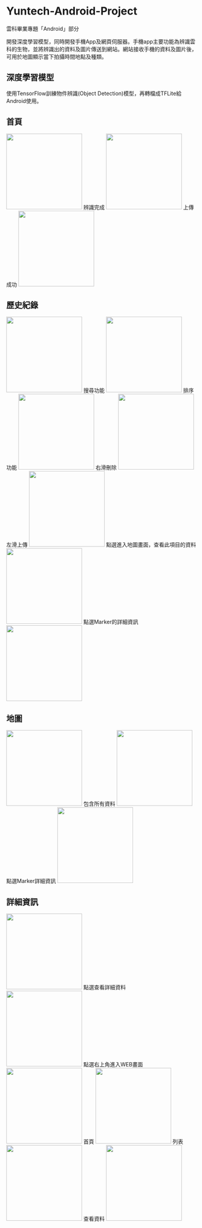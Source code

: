 # Yuntech-Android-Project
雲科畢業專題「Android」部分

開發深度學習模型，同時開發手機App及網頁伺服器。手機app主要功能為辨識雲科的生物，並將辨識出的資料及圖片傳送到網站。網站接收手機的資料及圖片後，可用於地圖顯示當下拍攝時間地點及種類。

## 深度學習模型
使用TensorFlow訓練物件辨識(Object Detection)模型，再轉檔成TFLite給Android使用。

## 首頁
<img src="https://github.com/DDPlay123/Yuntech-Android-Project/blob/main/image/1.png" width="200"/>
辨識完成
<img src="https://github.com/DDPlay123/Yuntech-Android-Project/blob/main/image/5.png" width="200"/>
上傳成功
<img src="https://github.com/DDPlay123/Yuntech-Android-Project/blob/main/image/6.png" width="200"/>

## 歷史紀錄
<img src="https://github.com/DDPlay123/Yuntech-Android-Project/blob/main/image/2.png" width="200"/>
搜尋功能
<img src="https://github.com/DDPlay123/Yuntech-Android-Project/blob/main/image/12.png" width="200"/>
排序功能
<img src="https://github.com/DDPlay123/Yuntech-Android-Project/blob/main/image/11.png" width="200"/>
右滑刪除
<img src="https://github.com/DDPlay123/Yuntech-Android-Project/blob/main/image/7.png" width="200"/>
左滑上傳
<img src="https://github.com/DDPlay123/Yuntech-Android-Project/blob/main/image/8.png" width="200"/>
點選進入地圖畫面，查看此項目的資料
<img src="https://github.com/DDPlay123/Yuntech-Android-Project/blob/main/image/9.png" width="200"/>
點選Marker的詳細資訊
<img src="https://github.com/DDPlay123/Yuntech-Android-Project/blob/main/image/10.png" width="200"/>

## 地圖
<img src="https://github.com/DDPlay123/Yuntech-Android-Project/blob/main/image/3.png" width="200"/>
包含所有資料
<img src="https://github.com/DDPlay123/Yuntech-Android-Project/blob/main/image/13.png" width="200"/>
點選Marker詳細資訊
<img src="https://github.com/DDPlay123/Yuntech-Android-Project/blob/main/image/14.png" width="200"/>

## 詳細資訊
<img src="https://github.com/DDPlay123/Yuntech-Android-Project/blob/main/image/4.png" width="200"/>
點選查看詳細資料
<img src="https://github.com/DDPlay123/Yuntech-Android-Project/blob/main/image/15.png" width="200"/>
點選右上角進入WEB畫面
<img src="https://github.com/DDPlay123/Yuntech-Android-Project/blob/main/image/16.png" width="200"/>
首頁
<img src="https://github.com/DDPlay123/Yuntech-Android-Project/blob/main/image/17.png" width="200"/>
列表
<img src="https://github.com/DDPlay123/Yuntech-Android-Project/blob/main/image/17.png" width="200"/>
查看資料
<img src="https://github.com/DDPlay123/Yuntech-Android-Project/blob/main/image/18.png" width="200"/>
